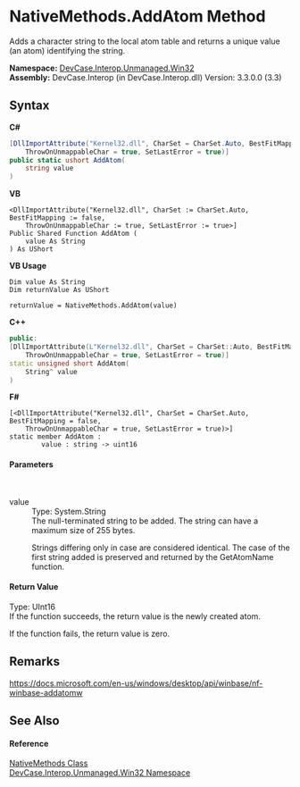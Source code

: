 # NativeMethods.AddAtom Method 
 

Adds a character string to the local atom table and returns a unique value (an atom) identifying the string.

**Namespace:**&nbsp;<a href="N_DevCase_Interop_Unmanaged_Win32">DevCase.Interop.Unmanaged.Win32</a><br />**Assembly:**&nbsp;DevCase.Interop (in DevCase.Interop.dll) Version: 3.3.0.0 (3.3)

## Syntax

**C#**<br />
``` C#
[DllImportAttribute("Kernel32.dll", CharSet = CharSet.Auto, BestFitMapping = false, 
	ThrowOnUnmappableChar = true, SetLastError = true)]
public static ushort AddAtom(
	string value
)
```

**VB**<br />
``` VB
<DllImportAttribute("Kernel32.dll", CharSet := CharSet.Auto, BestFitMapping := false, 
	ThrowOnUnmappableChar := true, SetLastError := true>]
Public Shared Function AddAtom ( 
	value As String
) As UShort
```

**VB Usage**<br />
``` VB Usage
Dim value As String
Dim returnValue As UShort

returnValue = NativeMethods.AddAtom(value)
```

**C++**<br />
``` C++
public:
[DllImportAttribute(L"Kernel32.dll", CharSet = CharSet::Auto, BestFitMapping = false, 
	ThrowOnUnmappableChar = true, SetLastError = true)]
static unsigned short AddAtom(
	String^ value
)
```

**F#**<br />
``` F#
[<DllImportAttribute("Kernel32.dll", CharSet = CharSet.Auto, BestFitMapping = false, 
	ThrowOnUnmappableChar = true, SetLastError = true)>]
static member AddAtom : 
        value : string -> uint16 

```


#### Parameters
&nbsp;<dl><dt>value</dt><dd>Type: System.String<br />The null-terminated string to be added. The string can have a maximum size of 255 bytes. 

 Strings differing only in case are considered identical. The case of the first string added is preserved and returned by the GetAtomName function.</dd></dl>

#### Return Value
Type: UInt16<br />If the function succeeds, the return value is the newly created atom. 

 If the function fails, the return value is zero.

## Remarks
<a href="https://docs.microsoft.com/en-us/windows/desktop/api/winbase/nf-winbase-addatomw" target="_blank">https://docs.microsoft.com/en-us/windows/desktop/api/winbase/nf-winbase-addatomw</a>

## See Also


#### Reference
<a href="T_DevCase_Interop_Unmanaged_Win32_NativeMethods">NativeMethods Class</a><br /><a href="N_DevCase_Interop_Unmanaged_Win32">DevCase.Interop.Unmanaged.Win32 Namespace</a><br />